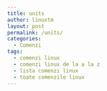 ```yaml
---
title: units
author: linuxtm
layout: post
permalink: /units/
categories:
  - Comenzi
tags:
  - comenzi linux
  - comenzi linux de la a la z
  - lista comenzi linux
  - toate comenzile linux
---
```

